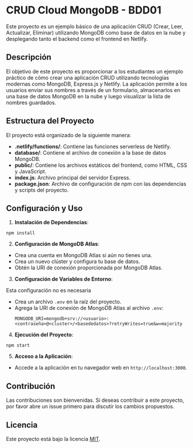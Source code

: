 # CRUD Cloud MongoDB - BDD01

Este proyecto es un ejemplo básico de una aplicación CRUD (Crear, Leer, Actualizar, Eliminar) utilizando MongoDB como base de datos en la nube y desplegando tanto el backend como el frontend en Netlify.

## Descripción

El objetivo de este proyecto es proporcionar a los estudiantes un ejemplo práctico de cómo crear una aplicación CRUD utilizando tecnologías modernas como MongoDB, Express.js y Netlify. La aplicación permite a los usuarios enviar sus nombres a través de un formulario, almacenarlos en una base de datos MongoDB en la nube y luego visualizar la lista de nombres guardados.

## Estructura del Proyecto

El proyecto está organizado de la siguiente manera:

- **.netlify/functions/**: Contiene las funciones serverless de Netlify.
- **database/**: Contiene el archivo de conexión a la base de datos MongoDB.
- **public/**: Contiene los archivos estáticos del frontend, como HTML, CSS y JavaScript.
- **index.js**: Archivo principal del servidor Express.
- **package.json**: Archivo de configuración de npm con las dependencias y scripts del proyecto.

## Configuración y Uso

1. **Instalación de Dependencias**:
```
npm install
```


2. **Configuración de MongoDB Atlas**:
- Crea una cuenta en MongoDB Atlas si aún no tienes una.
- Crea un nuevo clúster y configura tu base de datos.
- Obtén la URI de conexión proporcionada por MongoDB Atlas.

3. **Configuración de Variables de Entorno**:

Esta configuración no es necesaria 

- Crea un archivo `.env` en la raíz del proyecto.
- Agrega la URI de conexión de MongoDB Atlas al archivo `.env`:
  ```
  MONGODB_URI=mongodb+srv://<usuario>:<contraseña>@<cluster>/<basededatos>?retryWrites=true&w=majority
  ```

4. **Ejecución del Proyecto**:
```
npm start
```


5. **Acceso a la Aplicación**:
- Accede a la aplicación en tu navegador web en `http://localhost:3000`.

## Contribución

Las contribuciones son bienvenidas. Si deseas contribuir a este proyecto, por favor abre un issue primero para discutir los cambios propuestos.

## Licencia

Este proyecto está bajo la licencia [MIT](https://opensource.org/licenses/MIT).